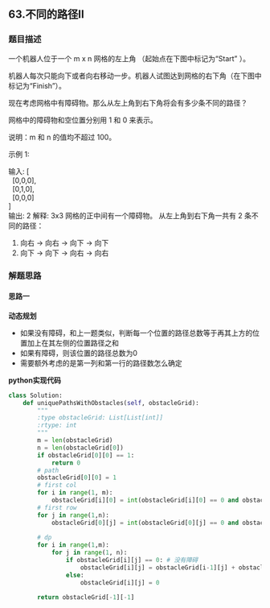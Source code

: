## 63.不同的路径II
### 题目描述
一个机器人位于一个 m x n 网格的左上角 （起始点在下图中标记为“Start” ）。

机器人每次只能向下或者向右移动一步。机器人试图达到网格的右下角（在下图中标记为“Finish”）。

现在考虑网格中有障碍物。那么从左上角到右下角将会有多少条不同的路径？

网格中的障碍物和空位置分别用 1 和 0 来表示。

说明：m 和 n 的值均不超过 100。

示例 1:

输入:
[  
  [0,0,0],  
  [0,1,0],  
  [0,0,0]  
]  
输出: 2
解释:
3x3 网格的正中间有一个障碍物。
从左上角到右下角一共有 2 条不同的路径：
1. 向右 -> 向右 -> 向下 -> 向下
2. 向下 -> 向下 -> 向右 -> 向右

### 解题思路
#### 思路一
**动态规划**
- 如果没有障碍，和上一题类似，判断每一个位置的路径总数等于再其上方的位置加上在其左侧的位置路径之和
- 如果有障碍，则该位置的路径总数为0
- 需要额外考虑的是第一列和第一行的路径数怎么确定

**python实现代码**
```python
class Solution:
    def uniquePathsWithObstacles(self, obstacleGrid):
        """
        :type obstacleGrid: List[List[int]]
        :rtype: int
        """
        m = len(obstacleGrid)
        n = len(obstacleGrid[0])
        if obstacleGrid[0][0] == 1:
            return 0
        # path
        obstacleGrid[0][0] = 1
        # first col
        for i in range(1, m):
            obstacleGrid[i][0] = int(obstacleGrid[i][0] == 0 and obstacleGrid[i-1][0] == 1)
        # first row
        for j in range(1,n):
            obstacleGrid[0][j] = int(obstacleGrid[0][j] == 0 and obstacleGrid[0][j-1] == 1)
        
        # dp
        for i in range(1,m):
            for j in range(1, n):
                if obstacleGrid[i][j] == 0: # 没有障碍
                    obstacleGrid[i][j] = obstacleGrid[i-1][j] + obstacleGrid[i][j-1]
                else:
                    obstacleGrid[i][j] = 0

        return obstacleGrid[-1][-1]
```

